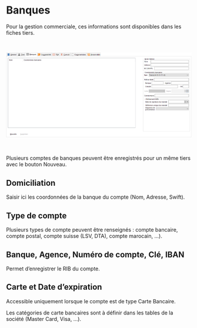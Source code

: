 # Banques

Pour la gestion commerciale, ces informations sont disponibles dans les fiches tiers.


 


![](OngletBanques.png)


 


Plusieurs comptes de banques peuvent être enregistrés pour un même tiers avec le bouton Nouveau.


## Domiciliation


Saisir ici les coordonnées de la banque du compte (Nom, Adresse, Swift).


## Type de compte


Plusieurs types de compte peuvent être renseignés : compte bancaire, compte postal, compte suisse (LSV, DTA), compte marocain, …).


## Banque, Agence, Numéro de compte, Clé, IBAN


Permet d’enregistrer le RIB du compte.


## Carte et Date d’expiration


Accessible uniquement lorsque le compte est de type Carte Bancaire.


Les catégories de carte bancaires sont à définir dans les tables de la société (Master Card, Visa, …).


